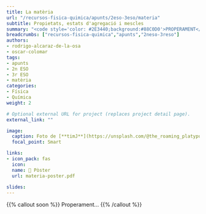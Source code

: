 ```yaml
---
title: La matèria
url: "/recursos-fisica-quimica/apunts/2eso-3eso/materia"
subtitle: Propietats, estats d'agregació i mescles
summary: "<code style='color: #2E3440;background:#88C0D0'>PROPERAMENT</code> <br> Propietats, estats d'agregació i mescles."
breadcrumbs: ["recursos-fisica-quimica","apunts","2neso-3reso"]
authors:
- rodrigo-alcaraz-de-la-osa
- oscar-colomar
tags:
- apunts
- 2n ESO
- 3r ESO
- matèria
categories:
- Física
- Química
weight: 2

# Optional external URL for project (replaces project detail page).
external_link: ""

image:
  caption: Foto de [**timJ**](https://unsplash.com/@the_roaming_platypus) en [Unsplash](https://unsplash.com)
  focal_point: Smart

links:
- icon_pack: fas
  icon:
  name: 📜 Pòster
  url: materia-poster.pdf
  
slides:
---
```


{{% callout soon %}}
Properament...
{{% /callout %}}